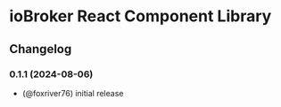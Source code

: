# ioBroker React Component Library

## Changelog

<!--
  Placeholder for the next version (at the beginning of the line):
  ### **WORK IN PROGRESS**
-->
### 0.1.1 (2024-08-06)
* (@foxriver76) initial release

